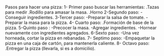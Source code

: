 Pasos para hacer una pizza:
1- Primer paso buscar las herramientas:
  .Tazas para medir
  .Rodillo para amasar la masa.
  .Horno
2-Segundo paso:
-Conseguir ingredientes.
3-Tercer paso:
-Preparar la salsa de tomate.
-Preparar la masa para la pizza.
4- Cuarto paso:
.Formación de base de la pizza.
5-Quinto paso :
-Precocer la masa.
-Agregar ingredientes.
-Hornear nuevamente con ingredientes agregados.
6-Sexto paso:
-Una vez horneada, cortar la pizza en rebanadas.
7- Septimo paso:
-Empaquetar la pizza en una caja de cartón, para mantenerla caliente.
8- Octavo paso:
.Entregar la pizza (llevarla, si es a domicilio).